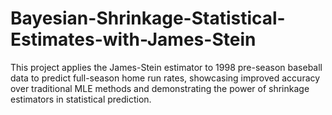 # Bayesian-Shrinkage-Statistical-Estimates-with-James-Stein
 This project applies the James-Stein estimator to 1998 pre-season baseball data to predict full-season home run rates, showcasing improved accuracy over traditional MLE methods and demonstrating the power of shrinkage estimators in statistical prediction.
